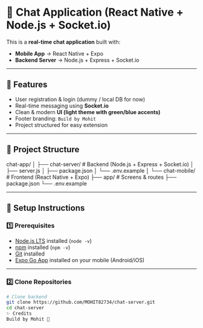 
# 💬 Chat Application (React Native + Node.js + Socket.io)

This is a **real-time chat application** built with:
- **Mobile App** → React Native + Expo  
- **Backend Server** → Node.js + Express + Socket.io  

---

## 🚀 Features
- User registration & login (dummy / local DB for now)
- Real-time messaging using **Socket.io**
- Clean & modern **UI (light theme with green/blue accents)**
- Footer branding: `Build by Mohit`
- Project structured for easy extension

---

## 📂 Project Structure
chat-app/
│
├── chat-server/ # Backend (Node.js + Express + Socket.io)
│ ├── server.js
│ ├── package.json
│ └── .env.example
│
└── chat-mobile/ # Frontend (React Native + Expo)
├── app/ # Screens & routes
├── package.json
└── .env.example

---

## 🔧 Setup Instructions

### 1️⃣ Prerequisites
- [Node.js LTS](https://nodejs.org/) installed (`node -v`)
- [npm](https://www.npmjs.com/) installed (`npm -v`)
- [Git](https://git-scm.com/downloads) installed
- [Expo Go App](https://expo.dev/client) installed on your mobile (Android/iOS)

---

### 2️⃣ Clone Repositories
```bash
# Clone backend
git clone https://github.com/MOHIT82734/chat-server.git
cd chat-server
✨ Credits
Build by Mohit 🚀
